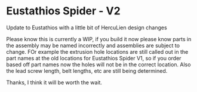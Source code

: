 # Eustathios Spider - V2
Update to Eustathios with a little bit of HercuLien design changes

Please know this is currently a WIP, if you build it now please know parts in the assembly may be named incorrectly and assemblies are subject to change. FOr example the extrusion hole locations are still called out in the part names at the old locations for Eustathios Spider V1, so if you order based off part names now the holes will not be in the correct location. Also the lead screw length, belt lengths, etc are still being determined.

Thanks, I think it will be worth the wait.
